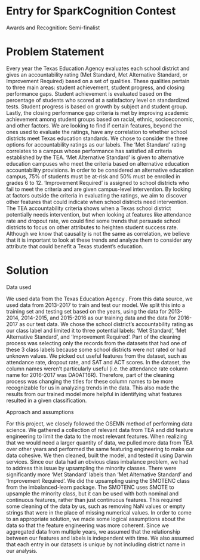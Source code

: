 # Entry for SparkCognition Contest
Awards and Recognition: Semi-finalist
# Problem Statement
Every year the Texas Education Agency evaluates each school district and gives an accountability rating (Met Standard, Met Alternative Standard, or Improvement Required) based on a set of qualities. These qualities pertain to three main areas: student achievement, student progress, and closing performance gaps. Student achievement is evaluated based on the percentage of students who scored at a satisfactory level on standardized tests. Student progress is based on growth by subject and student group. Lastly, the closing performance gap criteria is met by improving academic achievement among student groups based on racial, ethnic, socioeconomic, and other factors. We are looking to find if certain features, beyond the ones used to evaluate the ratings, have any correlation to whether school districts meet Texas education standards. 
We chose to consider the three options for accountability ratings as our labels. The ‘Met Standard’ rating correlates to a campus whose performance has satisfied all criteria established by the TEA. ‘Met Alternative Standard’ is given to alternative education campuses who meet the criteria based on alternative education accountability provisions. In order to be considered an alternative education campus, 75% of students must be at-risk and 50% must be enrolled in grades 6 to 12. ‘Improvement Required’ is assigned to school districts who fail to meet the criteria and are given campus-level intervention.
By looking at factors outside the criteria in evaluating the ratings, we aim to discover other features that could indicate when school districts need intervention. The TEA accountability criteria shows when a Texas school district potentially needs intervention, but when looking at features like attendance rate and dropout rate, we could find some trends that persuade school districts to focus on other attributes to heighten student success rate. Although we know that causality is not the same as correlation, we believe that it is important to look at these trends and analyze them to consider any attribute that could benefit a Texas student’s education.

# Solution
Data used

We used data from the Texas Education Agency .
From this data source, we used data from 2013-2017 to train and test our model. We split this into a training set and testing set based on the years, using the data for 2013-2014, 2014-2015, and 2015-2016 as our training data and the data for 2016-2017 as our test data.
We chose the school district’s accountability rating as our class label and limited it to three potential labels: ‘Met Standard’, ‘Met Alternative Standard’, and ‘Improvement Required’. Part of the cleaning process was selecting only the records from the datasets that had one of these 3 class labels because some school districts were not rated or had unknown values.
We picked out useful features from the dataset, such as attendance rate, dropout rate, and SAT and ACT scores. In the dataset, the column names weren’t particularly useful (i.e. the attendance rate column name for 2016-2017 was DA0AT16R). Therefore, part of the cleaning process was changing the titles for these column names to be more recognizable for us in analyzing trends in the data. This also made the results from our trained model more helpful in identifying what features resulted in a given classification.

Approach and assumptions 

For this project, we closely followed the OSEMN method of performing data science. We gathered a collection of relevant data from TEA and did feature engineering to limit the data to the most relevant features. When realizing that we would need a larger quantity of data, we pulled more data from TEA over other years and performed the same featuring engineering to make our data cohesive. We then cleaned, built the model, and tested it using Darwin services.
Since our data had an obvious class imbalance problem, we had to address this issue by upsampling the minority classes. There were significantly more ‘Met Standard’ labels than ‘Met Alternative Standard’ and ‘Improvement Required’. We did the upsampling using the SMOTENC class from the imbalanced-learn package. The SMOTENC uses SMOTE to upsample the minority class, but it can be used with both nominal and continuous features, rather than just continuous features. This required some cleaning of the data by us, such as removing NaN values or empty strings that were in the place of missing numerical values.
In order to come to an appropriate solution, we made some logical assumptions about the data so that the feature engineering was more coherent. Since we aggregated data from multiple years, we assumed that the relationship between our features and labels is independent with time. We also assumed that each entry in our datasets is unique by not including district name in our analysis.
